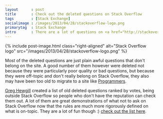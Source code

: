 ```yaml
---
layout      : post
title       : Check out the deleted questions on Stack Overflow
tags        : [Stack Exchange]
socialimage : /images/2013/04/28/stackoverflow-logo.png
primarytag  : Stack Exchange
intro       : There are a lot of questions on <a href="http://stackoverflow.com/">Stack Overflow</a>, probably a lot than you realise. This is understandable when you consider <a href="http://stackexchange.com/sites?view=list#traffic"><em>over 7,000 questions</em></a> are being asked every day. No I'm not just talking about the 5 million odd that you can access via the <a href="http://stackoverflow.com/questions">questions tab</a> (4,930,418 and counting at time of writing). There are also a ridiculous amount of deleted questions which only users with at least 10,000 reputation can see.
---
```


{% include post-image.html class="right-aligned" alt="Stack Overflow logo" src="/images/2013/04/28/stackoverflow-logo.png" %}

Most of the deleted questions are just plain awful questions that don't belong on the site. A good number of them however were deleted not because they were particularly poor quality or bad questions, but because they were off-topic and don't really belong on Stack Overflow, they also may have been too old to migrate to a site like [Programmers][4].

[Greg Hewgill][5] created a list of old deleted questions ranked by votes, being outside Stack Overflow so people who don't have the reputation can check them out. A lot of them are great demonstrations of what not to ask on Stack Overflow now that the rules are much more rigorously defined on what is on-topic. They are a lot of fun though :) [check out the list here][6].



[1]: http://stackoverflow.com/
[2]: http://stackexchange.com/sites?view=list#traffic
[3]: http://stackoverflow.com/questions
[4]: http://programmers.stackexchange.com/
[5]: http://hewgill.com/
[6]: http://stackoverflow.hewgill.com/questions-top100.html
